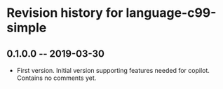# Revision history for language-c99-simple

## 0.1.0.0  -- 2019-03-30

* First version. Initial version supporting features needed for copilot.
  Contains no comments yet.
